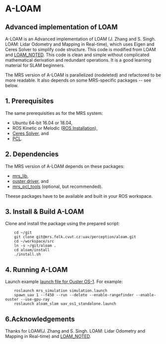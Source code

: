 # A-LOAM
## Advanced implementation of LOAM

A-LOAM is an Advanced implementation of LOAM (J. Zhang and S. Singh. LOAM: Lidar Odometry and Mapping in Real-time), which uses Eigen and Ceres Solver to simplify code structure.
This code is modified from LOAM and [LOAM_NOTED](https://github.com/cuitaixiang/LOAM_NOTED).
This code is clean and simple without complicated mathematical derivation and redundant operations.
It is a good learning material for SLAM beginners.

The MRS version of A-LOAM is parallelized (nodeleted) and refactored to be more readable.
It also depends on some MRS-specific packages -- see below.

## 1. Prerequisites
The same prerequisities as for the MRS system:

* Ubuntu 64-bit 16.04 or 18.04,
* ROS Kinetic or Melodic ([ROS Installation](http://wiki.ros.org/ROS/Installation)),
* [Ceres Solver](http://ceres-solver.org/installation.html), and
* [PCL](http://www.pointclouds.org/downloads/linux.html).

## 2. Dependencies
The MRS version of A-LOAM depends on these packages:

* [mrs_lib](https://github.com/ctu-mrs/mrs_lib),
* [ouster driver](https://mrs.felk.cvut.cz/gitlab/uav/drivers/ouster), and
* [mrs_pcl_tools](https://mrs.felk.cvut.cz/gitlab/uav/perception/mrs_pcl_tools) (optional, but recommended).

Theese packages have to be available and built in your ROS workspace.

## 3. Install & Build A-LOAM
Clone and install the package using the prepared script:

```
    cd ~/git
    git clone git@mrs.felk.cvut.cz:uav/perception/aloam.git
    cd ~/workspace/src
    ln -s ~/git/aloam .
    cd aloam/install
    ./install.sh
```

## 4. Running A-LOAM
Launch example [launch file for Ouster OS-1](https://mrs.felk.cvut.cz/gitlab/uav/perception/aloam/blob/master/launch/uav_os1_standalone.launch).
For example:

```
    roslaunch mrs_simulation simulation.launch
    spawn_uav 1 --f450 --run --delete --enable-rangefinder --enable-ouster --use-gpu-ray 
    roslaunch aloam_slam uav_os1_standalone.launch
```

## 6.Acknowledgements
Thanks for LOAM(J. Zhang and S. Singh. LOAM: Lidar Odometry and Mapping in Real-time) and [LOAM_NOTED](https://github.com/cuitaixiang/LOAM_NOTED).

